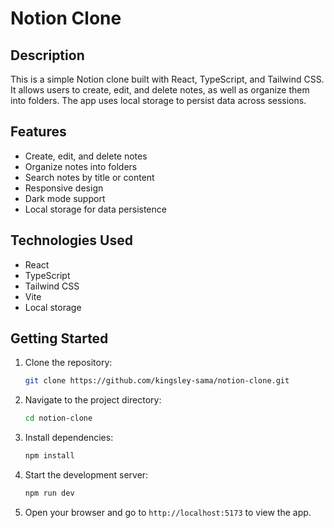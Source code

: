 # Notion Clone
## Description
This is a simple Notion clone built with React, TypeScript, and Tailwind CSS. It allows users to create, edit, and delete notes, as well as organize them into folders. The app uses local storage to persist data across sessions.
## Features
- Create, edit, and delete notes
- Organize notes into folders
- Search notes by title or content
- Responsive design   
- Dark mode support
- Local storage for data persistence
## Technologies Used
- React
- TypeScript
- Tailwind CSS
- Vite
- Local storage
## Getting Started
1. Clone the repository:
   ```bash
   git clone https://github.com/kingsley-sama/notion-clone.git
   ```
2. Navigate to the project directory:
   ```bash
   cd notion-clone
   ```
3. Install dependencies:
   ```bash
   npm install
   ```
4. Start the development server:
   ```bash
   npm run dev
   ```
5. Open your browser and go to `http://localhost:5173` to view the app.
